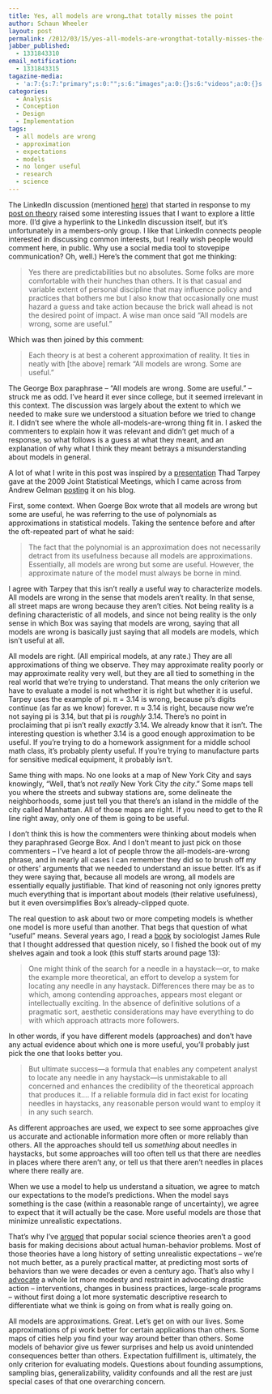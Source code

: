 ```yaml
---
title: Yes, all models are wrong…that totally misses the point
author: Schaun Wheeler
layout: post
permalink: /2012/03/15/yes-all-models-are-wrongthat-totally-misses-the-point/
jabber_published:
  - 1331843310
email_notification:
  - 1331843315
tagazine-media:
  - 'a:7:{s:7:"primary";s:0:"";s:6:"images";a:0:{}s:6:"videos";a:0:{}s:11:"image_count";s:1:"0";s:6:"author";s:8:"20450928";s:7:"blog_id";s:8:"32115977";s:9:"mod_stamp";s:19:"2012-03-17 15:56:53";}'
categories:
  - Analysis
  - Conception
  - Design
  - Implementation
tags:
  - all models are wrong
  - approximation
  - expectations
  - models
  - no longer useful
  - research
  - science
---
```

The LinkedIn discussion (mentioned [here][1]) that started in response to my [post on theory][2] raised some interesting issues that I want to explore a little more. (I’d give a hyperlink to the LinkedIn discussion itself, but it’s unfortunately in a members-only group. I like that LinkedIn connects people interested in discussing common interests, but I really wish people would comment here, in public. Why use a social media tool to stovepipe communication? Oh, well.) Here’s the comment that got me thinking:<!--more-->

> Yes there are predictabilities but no absolutes. Some folks are more comfortable with their hunches than others. It is that casual and variable extent of personal discipline that may influence policy and practices that bothers me but I also know that occasionally one must hazard a guess and take action because the brick wall ahead is not the desired point of impact. A wise man once said &#8220;All models are wrong, some are useful.&#8221;

Which was then joined by this comment:

> Each theory is at best a coherent approximation of reality. It ties in neatly with [the above] remark &#8220;All models are wrong. Some are useful.&#8221;

The George Box paraphrase – “All models are wrong. Some are useful.” – struck me as odd. I’ve heard it ever since college, but it seemed irrelevant in this context. The discussion was largely about the extent to which we needed to make sure we understood a situation before we tried to change it. I didn’t see where the whole all-models-are-wrong thing fit in. I asked the commenters to explain how it was relevant and didn’t get much of a response, so what follows is a guess at what they meant, and an explanation of why what I think they meant betrays a misunderstanding about models in general.

A lot of what I write in this post was inspired by a [presentation][3] Thad Tarpey gave at the 2009 Joint Statistical Meetings, which I came across from Andrew Gelman [posting][4] it on his blog.

First, some context. When Goerge Box wrote that all models are wrong but some are useful, he was referring to the use of polynomials as approximations in statistical models. Taking the sentence before and after the oft-repeated part of what he said:

> The fact that the polynomial is an approximation does not necessarily detract from its usefulness because all models are approximations. Essentially, all models are wrong but some are useful. However, the approximate nature of the model must always be borne in mind.

I agree with Tarpey that this isn’t really a useful way to characterize models. All models are wrong in the sense that models aren’t reality. In that sense, all street maps are wrong because they aren’t cities. Not being reality is a defining characteristic of all models, and since not being reality is the only sense in which Box was saying that models are wrong, saying that all models are wrong is basically just saying that all models are models, which isn’t useful at all.

All models are right. (All empirical models, at any rate.) They are all approximations of thing we observe. They may approximate reality poorly or may approximate reality very well, but they are all tied to something in the real world that we’re trying to understand. That means the only criterion we have to evaluate a model is not whether it is right but whether it is useful. Tarpey uses the example of pi. π = 3.14 is wrong, because pi’s digits continue (as far as we know) forever. π ≈ 3.14 is right, because now we’re not saying pi is 3.14, but that pi is *roughly* 3.14. There’s no point in proclaiming that pi isn’t really *exactly* 3.14. We already know that it isn’t. The interesting question is whether 3.14 is a good enough approximation to be useful. If you’re trying to do a homework assignment for a middle school math class, it’s probably plenty useful. If you’re trying to manufacture parts for sensitive medical equipment, it probably isn’t.

Same thing with maps. No one looks at a map of New York City and says knowingly, “Well, that’s not *really* New York City *the city*.” Some maps tell you where the streets and subway stations are, some delineate the neighborhoods, some just tell you that there’s an island in the middle of the city called Manhattan. All of those maps are right. If you need to get to the R line right away, only one of them is going to be useful.

I don’t think this is how the commenters were thinking about models when they paraphrased George Box. And I don’t meant to just pick on those commenters – I’ve heard a lot of people throw the all-models-are-wrong phrase, and in nearly all cases I can remember they did so to brush off my or others’ arguments that we needed to understand an issue better. It’s as if they were saying that, because all models are wrong, all models are essentially equally justifiable. That kind of reasoning not only ignores pretty much everything that is important about models (their relative usefulness), but it even oversimplifies Box’s already-clipped quote.

The real question to ask about two or more competing models is whether one model is more useful than another. That begs that question of what “useful” means. Several years ago, I read a [book][5] by sociologist James Rule that I thought addressed that question nicely, so I fished the book out of my shelves again and took a look (this stuff starts around page 13):

> One might think of the search for a needle in a haystack—or, to make the example more theoretical, an effort to develop a system for locating any needle in any haystack. Differences there may be as to which, among contending approaches, appears most elegant or intellectually exciting. In the absence of definitive solutions of a pragmatic sort, aesthetic considerations may have everything to do with which approach attracts more followers.

In other words, if you have different models (approaches) and don’t have any actual evidence about which one is more useful, you’ll probably just pick the one that looks better you.

> But ultimate success—a formula that enables any competent analyst to locate any needle in any haystack—is unmistakable to all concerned and enhances the credibility of the theoretical approach that produces it…. If a reliable formula did in fact exist for locating needles in haystacks, any reasonable person would want to employ it in any such search.

As different approaches are used, we expect to see some approaches give us accurate and actionable information more often or more reliably than others. All the approaches should tell us *something* about needles in haystacks, but some approaches will too often tell us that there are needles in places where there aren’t any, or tell us that there aren’t needles in places where there really are.

When we use a model to help us understand a situation, we agree to match our expectations to the model’s predictions. When the model says something is the case (within a reasonable range of uncertainty), we agree to expect that it will actually be the case. More useful models are those that minimize unrealistic expectations.

That’s why I’ve [argued][2] that popular social science theories aren’t a good basis for making decisions about actual human-behavior problems. Most of those theories have a long history of setting unrealistic expectations – we’re not much better, as a purely practical matter, at predicting most sorts of behaviors than we were decades or even a century ago. That’s also why I [advocate][1] a whole lot more modesty and restraint in advocating drastic action – interventions, changes in business practices, large-scale programs – without first doing a lot more systematic descriptive research to differentiate what we think is going on from what is really going on.

All models are approximations. Great. Let’s get on with our lives. Some approximations of pi work better for certain applications than others. Some maps of cities help you find your way around better than others. Some models of behavior give us fewer surprises and help us avoid unintended consequences better than others. Expectation fulfillment is, ultimately, the only criterion for evaluating models. Questions about founding assumptions, sampling bias, generalizability, validity confounds and all the rest are just special cases of that one overarching concern.

 [1]: http://housesofstones.github.io/2012/03/12/analytic-modesty-in-the-face-of-poor-performance/
 [2]: http://housesofstones.github.io/2012/02/27/my-problematic-relationship-with-theory/
 [3]: http://andrewgelman.com/imagestarpey.pdf
 [4]: http://andrewgelman.com/2012/03/all-models-are-right-most-are-useless/
 [5]: http://www.amazon.com/Theory-Progress-Social-Science-James/dp/0521574943